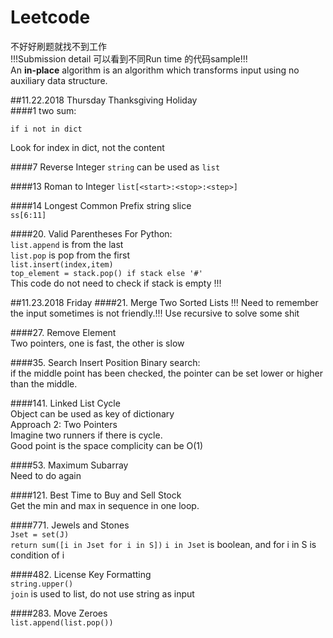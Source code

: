 # Leetcode
不好好刷题就找不到工作  
!!!Submission detail 可以看到不同Run time 的代码sample!!!  
An **in-place** algorithm is an algorithm which transforms input using no auxiliary data structure.  


##11.22.2018 Thursday Thanksgiving Holiday  
####1 two sum:

`if i not in dict`

Look for index in dict, not the content 

####7 Reverse Integer
`string` can be used as `list`

####13 Roman to Integer
`list[<start>:<stop>:<step>]`

####14 Longest Common Prefix
string slice  
`ss[6:11]`
 
####20. Valid Parentheses
For Python:  
`list.append` is from the last  
`list.pop` is pop from the first  
`list.insert(index,item)`    
`top_element = stack.pop() if stack else '#'`  
This code do not need to check if stack is empty !!!  

##11.23.2018 Friday
####21. Merge Two Sorted Lists
!!! Need to remember the input sometimes is not friendly.!!!
Use recursive to solve some shit

####27. Remove Element  
Two pointers, one is fast, the other is slow  

####35. Search Insert Position
Binary search:  
if the middle point has been checked, the pointer can be 
set lower or higher than the middle.  

####141. Linked List Cycle  
Object can be used as key of dictionary  
Approach 2: Two Pointers  
Imagine two runners if there is cycle.  
Good point is the space complicity can be O(1)  

####53. Maximum Subarray  
Need to do again  

####121. Best Time to Buy and Sell Stock  
Get the min and max in sequence in one loop.  

####771. Jewels and Stones  
`Jset = set(J)`  
`return sum([i in Jset for i in S])`
`i in Jset` is boolean, and for i in S is condition of i

####482. License Key Formatting  
`string.upper()`  
`join` is used to list, do not use string as input  

####283. Move Zeroes  
`list.append(list.pop())`  



